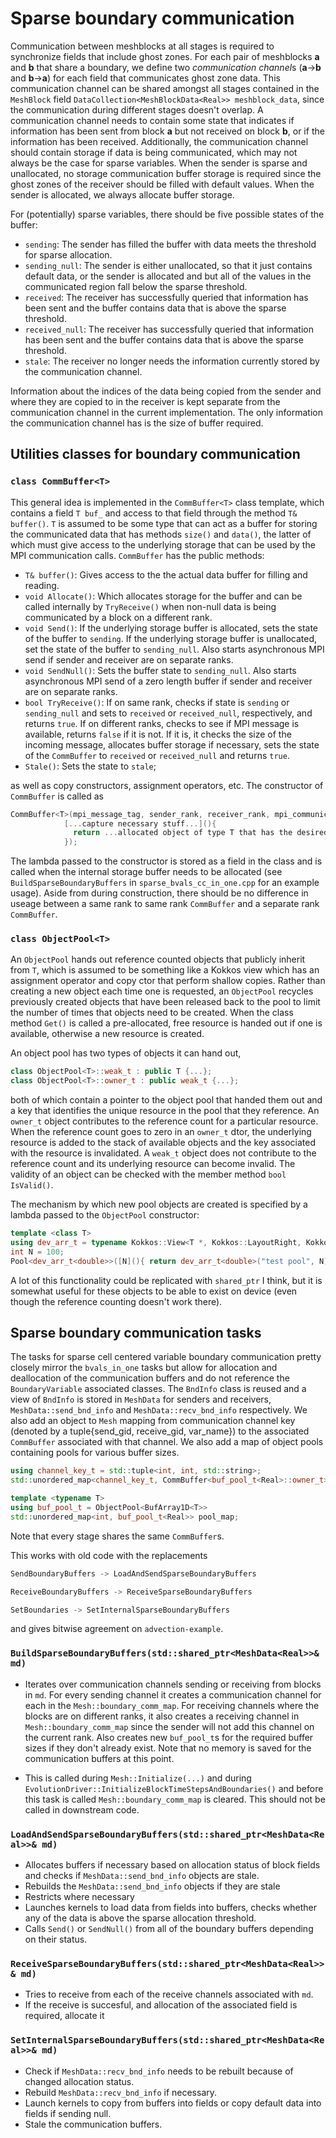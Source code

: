 # Sparse boundary communication 

Communication between meshblocks at all stages is required to synchronize fields that include ghost zones. For each pair of meshblocks **a** and **b** that share a boundary, we define two *communication channel*s (**a**->**b** and **b**->**a**) for each field that communicates ghost zone data. This communication channel can be shared amongst all stages contained in the `MeshBlock` field `DataCollection<MeshBlockData<Real>> meshblock_data`, since the communication during different stages doesn't overlap. A communication channel needs to contain some state that indicates if information has been sent from block **a** but not received on block **b**, or if the information has been received. Additionally, the communication channel should contain storage if data is being communicated, which may not always be the case for sparse variables. When the sender is sparse and unallocated, no storage communication buffer storage is required since the ghost zones of the receiver should be filled with default values. When the sender is allocated, we always allocate buffer storage. 

For (potentially) sparse variables, there should be five possible states of the buffer:

- `sending`: The sender has filled the buffer with data meets the threshold for sparse allocation.
- `sending_null`: The sender is either unallocated, so that it just contains default data, or the sender is allocated and but all of the values in the communicated region fall below the sparse threshold. 
- `received`: The receiver has successfully queried that information has been sent and the buffer contains data that is above the sparse threshold. 
- `received_null`: The receiver has successfully queried that information has been sent and the buffer contains data that is above the sparse threshold. 
- `stale`: The receiver no longer needs the information currently stored by the communication channel. 

Information about the indices of the data being copied from the sender and where they are copied to in the receiver is kept separate from the communication channel in the current implementation. The only information the communication channel has is the size of buffer required. 

## Utilities classes for boundary communication 

### `class CommBuffer<T>`
This general idea is implemented in the `CommBuffer<T>` class template, which contains a field `T buf_` and access to that field through the method `T& buffer()`. `T` is assumed to be some type that can act as a buffer for storing the communicated data that has methods `size()` and `data()`, the latter of which must give access to the underlying storage that can be used by the MPI communication calls. `CommBuffer` has the public methods: 

- `T& buffer()`: Gives access to the the actual data buffer for filling and reading. 
- `void Allocate()`: Which allocates storage for the buffer and can be called internally by `TryReceive()` when non-null data is being communicated by a block on a different rank. 
- `void Send()`: If the underlying storage buffer is allocated, sets the state of the buffer to `sending`. If the underlying storage buffer is unallocated, set the state of the buffer to `sending_null`. Also starts asynchronous MPI send if sender and receiver are on separate ranks.  
- `void SendNull()`: Sets the buffer state to `sending_null`. Also starts asynchronous MPI send of a zero length buffer if sender and receiver are on separate ranks. 
- `bool TryReceive()`: If on same rank, checks if state is `sending` or `sending_null` and sets to `received` or `received_null`, respectively, and returns `true`. If on different ranks, checks to see if MPI message is available, returns `false` if it is not. If it is, it checks the size of the incoming message, allocates buffer storage if necessary, sets the state of the `CommBuffer` to `received` or `received_null` and returns `true`.
- `Stale()`: Sets the state to `stale`; 

as well as copy constructors, assignment operators, etc. The constructor of `CommBuffer` is called as 
```c++
CommBuffer<T>(mpi_message_tag, sender_rank, receiver_rank, mpi_communicator,
            [...capture necessary stuff...](){ 
              return ...allocated object of type T that has the desired size...; 
            });
```
The lambda passed to the constructor is stored as a field in the class and is called when the internal storage buffer needs to be allocated (see `BuildSparseBoundaryBuffers` in `sparse_bvals_cc_in_one.cpp` for an example usage). Aside from during construction, there should be no difference in useage between a same rank to same rank `CommBuffer` and a separate rank `CommBuffer`. 

### `class ObjectPool<T>` 

An `ObjectPool` hands out reference counted objects that publicly inherit from `T`, which is assumed to be something like a Kokkos view which has an assignment operator and copy ctor that perform shallow copies. Rather than creating a new object each time one is requested, an `ObjectPool` recycles previously created objects that have been released back to the pool to limit the number of times that objects need to be created. When the class method `Get()` is called a pre-allocated, free resource is handed out if one is available, otherwise a new resource is created. 

An object pool has two types of objects it can hand out, 
```c++
class ObjectPool<T>::weak_t : public T {...};
class ObjectPool<T>::owner_t : public weak_t {...};
```
both of which contain a pointer to the object pool that handed them out and a key that identifies the unique resource in the pool that they reference. An `owner_t` object contributes to the reference count for a particular resource. When the reference count goes to zero in an `owner_t` dtor, the underlying resource is added to the stack of available objects and the key associated with the resource is invalidated. A `weak_t` object does not contribute to the reference count and its underlying resource can become invalid. The validity of an object can be checked with the member method `bool IsValid()`.  

The mechanism by which new pool objects are created is specified by a lambda passed to the `ObjectPool` constructor:
```c++
template <class T>
using dev_arr_t = typename Kokkos::View<T *, Kokkos::LayoutRight, Kokkos::CudaSpace>;
int N = 100;
Pool<dev_arr_t<double>>([N](){ return dev_arr_t<double>("test pool", N); });
```
A lot of this functionality could be replicated with `shared_ptr` I think, but it is somewhat useful for these objects to be able to exist on device (even though the reference counting doesn't work there). 

## Sparse boundary communication tasks 
The tasks for sparse cell centered variable boundary communication pretty closely mirror the `bvals_in_one` tasks but allow for allocation and deallocation of the communication buffers and do not reference the `BoundaryVariable` associated classes. The `BndInfo` class is reused and a view of `BndInfo` is stored in `MeshData` for senders and receivers, `MeshData::send_bnd_info` and `MeshData::recv_bnd_info` respectively. We also add an object to `Mesh` mapping from communication channel key (denoted by a tuple{send_gid, receive_gid, var_name}) to the associated `CommBuffer` associated with that channel. We also add a map of object pools containing pools for various buffer sizes.
```c++
using channel_key_t = std::tuple<int, int, std::string>;
std::unordered_map<channel_key_t, CommBuffer<buf_pool_t<Real>::owner_t>> boundary_comm_map;

template <typename T>
using buf_pool_t = ObjectPool<BufArray1D<T>>
std::unordered_map<int, buf_pool_t<Real>> pool_map;
``` 

Note that every stage shares the same `CommBuffer`s. 

This works with old code with the replacements 
```c++
SendBoundaryBuffers -> LoadAndSendSparseBoundaryBuffers

ReceiveBoundaryBuffers -> ReceiveSparseBoundaryBuffers

SetBoundaries -> SetInternalSparseBoundaryBuffers
```
and gives bitwise agreement on `advection-example`. 

### `BuildSparseBoundaryBuffers(std::shared_ptr<MeshData<Real>>& md)`
- Iterates over communication channels sending or receiving from blocks in `md`. For every sending channel it creates a communication channel for each in the `Mesh::boundary_comm_map`. For receiving channels where the blocks are on different ranks, it also creates a receiving channel in `Mesh::boundary_comm_map` since the sender will not add this channel on the current rank. Also creates new `buf_pool_t`s for the required buffer sizes if they don't already exist. Note that no memory is saved for the communication buffers at this point. 

- This is called during `Mesh::Initialize(...)` and during `EvolutionDriver::InitializeBlockTimeStepsAndBoundaries()` and before this task is called `Mesh::boundary_comm_map` is cleared. This should not be called in downstream code. 

### `LoadAndSendSparseBoundaryBuffers(std::shared_ptr<MeshData<Real>>& md)`
- Allocates buffers if necessary based on allocation status of block fields and checks if `MeshData::send_bnd_info` objects are stale. 
- Rebuilds the `MeshData::send_bnd_info` objects if they are stale 
- Restricts where necessary 
- Launches kernels to load data from fields into buffers, checks whether any of the data is above the sparse allocation threshold. 
- Calls `Send()` or `SendNull()` from all of the boundary buffers depending on their status.   

### `ReceiveSparseBoundaryBuffers(std::shared_ptr<MeshData<Real>>& md)` 
- Tries to receive from each of the receive channels associated with `md`. 
- If the receive is succesful, and allocation of the associated field is required, allocate it 

### `SetInternalSparseBoundaryBuffers(std::shared_ptr<MeshData<Real>>& md)` 
- Check if `MeshData::recv_bnd_info` needs to be rebuilt because of changed allocation status. 
- Rebuild `MeshData::recv_bnd_info` if necessary. 
- Launch kernels to copy from buffers into fields or copy default data into fields if sending null. 
- Stale the communication buffers. 